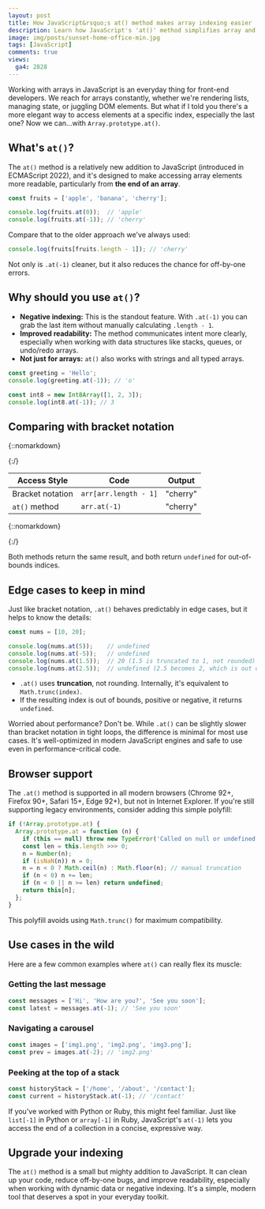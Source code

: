 ```yaml
---
layout: post
title: How JavaScript&rsquo;s at() method makes array indexing easier
description: Learn how JavaScript's 'at()' method simplifies array and string indexing with cleaner syntax, negative indexing, and broad browser support.
image: img/posts/sunset-home-office-min.jpg
tags: [JavaScript]
comments: true
views:
  ga4: 2828
---
```


Working with arrays in JavaScript is an everyday thing for front-end developers. We reach for arrays constantly, whether we're rendering lists, managing state, or juggling DOM elements. But what if I told you there's a more elegant way to access elements at a specific index, especially the last one? Now we can...with `Array.prototype.at()`.

## What's `at()`?

The `at()` method is a relatively new addition to JavaScript (introduced in ECMAScript 2022), and it's designed to make accessing array elements more readable, particularly from **the end of an array**.

```js
const fruits = ['apple', 'banana', 'cherry'];

console.log(fruits.at(0));  // 'apple'
console.log(fruits.at(-1)); // 'cherry'
```

Compare that to the older approach we've always used:

```js
console.log(fruits[fruits.length - 1]); // 'cherry'
```

Not only is `.at(-1)` cleaner, but it also reduces the chance for off-by-one errors.

## Why should you use `at()`?

- **Negative indexing:** This is the standout feature. With `.at(-1)` you can grab the last item without manually calculating `.length - 1`.
- **Improved readability:** The method communicates intent more clearly, especially when working with data structures like stacks, queues, or undo/redo arrays.
- **Not just for arrays:** `at()` also works with strings and all typed arrays.

```js
const greeting = 'Hello';
console.log(greeting.at(-1)); // 'o'

const int8 = new Int8Array([1, 2, 3]);
console.log(int8.at(-1)); // 3
```

## Comparing with bracket notation

{::nomarkdown}
<div class="table-container">
{:/}

| Access Style     | Code                  | Output   |
| ---------------- | --------------------- | -------- |
| Bracket notation | `arr[arr.length - 1]` | &quot;cherry&quot; |
| `at()` method    | `arr.at(-1)`          | &quot;cherry&quot; |

{::nomarkdown}
</div>
{:/}

Both methods return the same result, and both return `undefined` for out-of-bounds indices.

## Edge cases to keep in mind

Just like bracket notation, `.at()` behaves predictably in edge cases, but it helps to know the details:

```js
const nums = [10, 20];

console.log(nums.at(5));    // undefined
console.log(nums.at(-5));   // undefined
console.log(nums.at(1.5));  // 20 (1.5 is truncated to 1, not rounded)
console.log(nums.at(2.5));  // undefined (2.5 becomes 2, which is out of bounds)
```

- `.at()` uses **truncation**, not rounding. Internally, it's equivalent to `Math.trunc(index)`.
- If the resulting index is out of bounds, positive or negative, it returns `undefined`.

<aside class="message highlight" role="note">
Worried about performance? Don't be. While <code>.at()</code> can be slightly slower than bracket notation in tight loops, the difference is minimal for most use cases. It's well-optimized in modern JavaScript engines and safe to use even in performance-critical code.
</aside>

## Browser support

The `.at()` method is supported in all modern browsers (Chrome 92+, Firefox 90+, Safari 15+, Edge 92+), but not in Internet Explorer. If you're still supporting legacy environments, consider adding this simple polyfill:

```js
if (!Array.prototype.at) {
  Array.prototype.at = function (n) {
    if (this == null) throw new TypeError('Called on null or undefined');
    const len = this.length >>> 0;
    n = Number(n);
    if (isNaN(n)) n = 0;
    n = n < 0 ? Math.ceil(n) : Math.floor(n); // manual truncation
    if (n < 0) n += len;
    if (n < 0 || n >= len) return undefined;
    return this[n];
  };
}
```

This polyfill avoids using `Math.trunc()` for maximum compatibility.

## Use cases in the wild

Here are a few common examples where `at()` can really flex its muscle:

### Getting the last message

```js
const messages = ['Hi', 'How are you?', 'See you soon'];
const latest = messages.at(-1); // 'See you soon'
```

### Navigating a carousel

```js
const images = ['img1.png', 'img2.png', 'img3.png'];
const prev = images.at(-2); // 'img2.png'
```

### Peeking at the top of a stack

```js
const historyStack = ['/home', '/about', '/contact'];
const current = historyStack.at(-1); // '/contact'
```

If you've worked with Python or Ruby, this might feel familiar. Just like `list[-1]` in Python or `array[-1]` in Ruby, JavaScript's `at(-1)` lets you access the end of a collection in a concise, expressive way.

## Upgrade your indexing

The `at()` method is a small but mighty addition to JavaScript. It can clean up your code, reduce off-by-one bugs, and improve readability, especially when working with dynamic data or negative indexing. It's a simple, modern tool that deserves a spot in your everyday toolkit.
